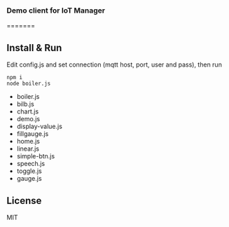 
### Demo client for IoT Manager

=======

## Install & Run

Edit config.js and set connection (mqtt host, port, user and pass), then run

```
npm i
node boiler.js
```

- boiler.js
- bilb.js
- chart.js
- demo.js
- display-value.js 
- fillgauge.js
- home.js
- linear.js
- simple-btn.js
- speech.js
- toggle.js
- gauge.js


## License

MIT
